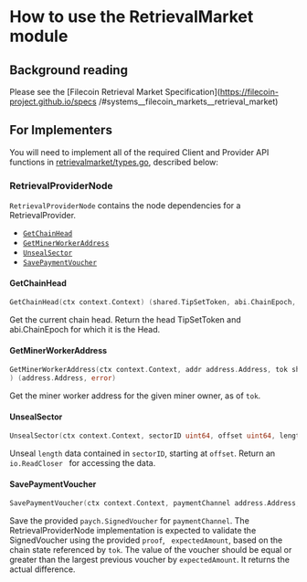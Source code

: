 # How to use the RetrievalMarket module

## Background reading
Please see the [Filecoin Retrieval Market Specification](https://filecoin-project.github.io/specs
/#systems__filecoin_markets__retrieval_market)

## For Implementers
You will need to implement all of the required Client and Provider API functions in 
[retrievalmarket/types.go](./types.go), described below:

### RetrievalProviderNode
`RetrievalProviderNode` contains the node dependencies for a RetrievalProvider.

* [`GetChainHead`](#GetChainHead)
* [`GetMinerWorkerAddress`](#GetMinerWorkerAddress)
* [`UnsealSector`](#UnsealSector)
* [`SavePaymentVoucher`](#SavePaymentVoucher)

#### GetChainHead
```go
GetChainHead(ctx context.Context) (shared.TipSetToken, abi.ChainEpoch, error)
```
Get the current chain head. Return the head TipSetToken and abi.ChainEpoch for 
which it is the Head.

#### GetMinerWorkerAddress
```go
GetMinerWorkerAddress(ctx context.Context, addr address.Address, tok shared.TipSetToken
) (address.Address, error)
```
Get the miner worker address for the given miner owner, as of `tok`.

#### UnsealSector
```go
UnsealSector(ctx context.Context, sectorID uint64, offset uint64, length uint64) (io.ReadCloser, error)
```
Unseal `length` data contained in `sectorID`, starting at `offset`.  Return an `io.ReadCloser
` for accessing the data.

#### SavePaymentVoucher
```go
SavePaymentVoucher(ctx context.Context, paymentChannel address.Address, voucher *paych.SignedVoucher, proof []byte, expectedAmount abi.TokenAmount, tok shared.TipSetToken) (abi.TokenAmount, error)
```

Save the provided `paych.SignedVoucher` for `paymentChannel`. The RetrievalProviderNode
implementation is expected to validate the SignedVoucher using the provided `proof`, `
expectedAmount`, based on  the chain state referenced by `tok`.  The value of the
voucher should be equal or greater than the largest previous voucher by 
 `expectedAmount`. It returns the actual difference.
